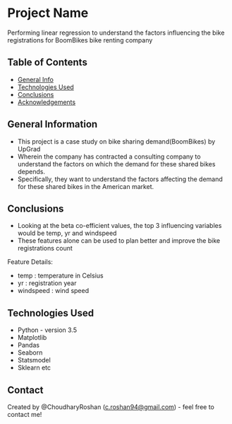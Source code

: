 # Project Name
Performing linear regression to understand the factors influencing the bike registrations for BoomBikes bike renting company


## Table of Contents
* [General Info](#general-information)
* [Technologies Used](#technologies-used)
* [Conclusions](#conclusions)
* [Acknowledgements](#acknowledgements)

<!-- You can include any other section that is pertinent to your problem -->

## General Information
- This project is a case study on bike sharing demand(BoomBikes) by UpGrad
- Wherein the company has contracted a consulting company to understand the factors on which the demand for these shared bikes depends.
- Specifically, they want to understand the factors affecting the demand for these shared bikes in the American market.

<!-- You don't have to answer all the questions - just the ones relevant to your project. -->

## Conclusions
- Looking at the beta co-efficient values, the top 3 influencing variables would be temp, yr and windspeed
- These features alone can be used to plan better and improve the bike registrations count

Feature Details:
- temp : temperature in Celsius
- yr : registration year
- windspeed : wind speed

<!-- You don't have to answer all the questions - just the ones relevant to your project. -->


## Technologies Used
- Python - version 3.5
- Matplotlib
- Pandas
- Seaborn
- Statsmodel
- Sklearn etc

<!-- As the libraries versions keep on changing, it is recommended to mention the version of library used in this project -->


## Contact
Created by @ChoudharyRoshan (c.roshan94@gmail.com) - feel free to contact me!


<!-- Optional -->
<!-- ## License -->
<!-- This project is open source and available under the [... License](). -->

<!-- You don't have to include all sections - just the one's relevant to your project -->
